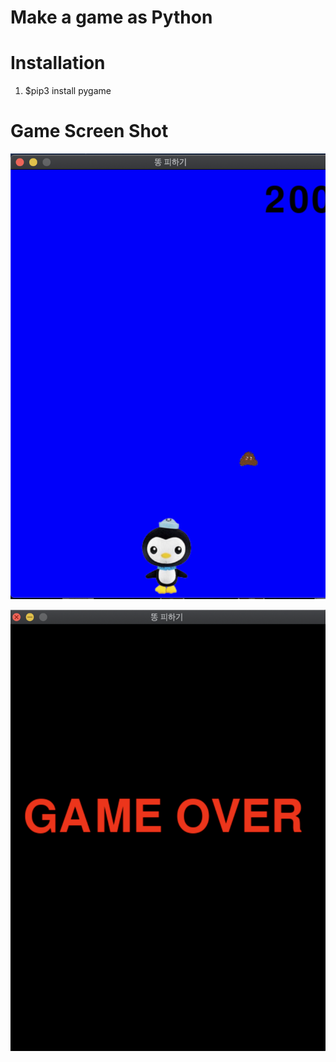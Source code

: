 # Make a game as Python

# Installation
1. $pip3 install pygame


# Game Screen Shot

![image](./demo1_screen1.png)

![image](./demo1_screen2.png)